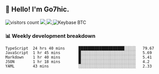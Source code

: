 ## 👋 Hello! I'm Go7hic.

 ![visitors count](https://visitors-by-url-pls-dont-use-this-in-your-repo.vercel.app/Go7hic-github-readme)
 <a href="https://twitter.com/Go7hic">
    <img src="https://img.shields.io/badge/-@Go7hic-1ca0f1?style=flat-square&labelColor=1ca0f1&logo=twitter&logoColor=white&link=https://twitter.com/Go7hic">
   <a/>
   <a href="mailto:gtfx0209@gmail.com">
    <img src="https://img.shields.io/badge/-gtfx0209@gmail.com-c14438?style=flat-square&logo=Gmail&logoColor=white&link=mailto:gtfx0209@gmail.com">
   <a/>
    ![Keybase BTC](https://img.shields.io/keybase/btc/Go7hic)
 <!--
🔭 I’m currently working
🌱 I’m currently learning
💬 Ask me about 
📫 How to reach me: 
⚡ Fun fact: 
-->
 <!--
![My Github Stats](https://github-readme-stats.vercel.app/api?username=Go7hic&show_icons=true&count_private=true)

-->

### 📊 Weekly development breakdown
<!--START_SECTION:waka-->
```text
TypeScript  24 hrs 40 mins      ████████████████████░░░░░   79.67 
JavaScript  1 hr 45 mins        █░░░░░░░░░░░░░░░░░░░░░░░░   5.69 
Markdown    1 hr 40 mins        █░░░░░░░░░░░░░░░░░░░░░░░░   5.41 
JSON        1 hr 18 mins        █░░░░░░░░░░░░░░░░░░░░░░░░   4.2 
YAML        43 mins             ░░░░░░░░░░░░░░░░░░░░░░░░░   2.33
```
<!--END_SECTION:waka-->

